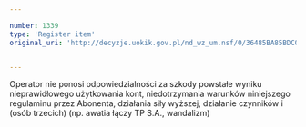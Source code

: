 ```yaml
---

number: 1339
type: 'Register item'
original_uri: 'http://decyzje.uokik.gov.pl/nd_wz_um.nsf/0/36485BA85BDC0AF9C12574010035E200?OpenDocument'


---
```


Operator nie ponosi odpowiedzialności za szkody powstałe wyniku nieprawidłowego użytkowania kont, niedotrzymania warunków niniejszego regulaminu przez Abonenta, działania siły wyższej, działanie czynników i (osób trzecich) (np. awatia łączy TP S.A., wandalizm)
